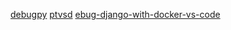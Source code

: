 [debugpy](https://github.com/microsoft/debugpy)
[ptvsd](https://pypi.org/project/ptvsd/)
[ebug-django-with-docker-vs-code](https://emilyemorehouse.com/017-debug-django-with-docker-vs-code/)